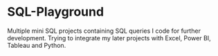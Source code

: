 # SQL-Playground
Multiple mini SQL projects containing SQL queries I code for further development. Trying to integrate my later projects with Excel, Power BI, Tableau and Python.
